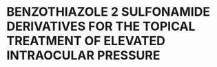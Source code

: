 # BENZOTHIAZOLE 2 SULFONAMIDE DERIVATIVES FOR THE TOPICAL TREATMENT OF ELEVATED INTRAOCULAR PRESSURE